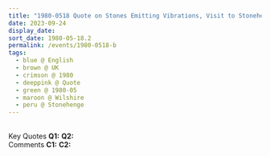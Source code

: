 ```yaml
---
title: "1980-0518 Quote on Stones Emitting Vibrations, Visit to Stonehenge, Wilshire, UK (date not sure)"
date: 2023-09-24
display_date: 
sort_date: 1980-05-18.2
permalink: /events/1980-0518-b
tags:
  - blue @ English
  - brown @ UK
  - crimson @ 1980
  - deeppink @ Quote
  - green @ 1980-05
  - maroon @ Wilshire
  - peru @ Stonehenge
---
```


<br>

<wave-list>
  <list-title color="DarkSeaGreen" width="55">Key Quotes</list-title>
  <list-item color="BlanchedAlmond" width="280"><b>Q1:</b> <i></i></list-item>
  <list-item color="Lavender" width="280"><b>Q2:</b> <i></i></list-item>
</wave-list>

<br>

<wave-list>
  <list-title color="DarkSeaGreen" width="55">Comments</list-title>
  <list-item color="BlanchedAlmond" width="280"><b>C1:</b> <i></i></list-item>
  <list-item color="Lavender" width="280"><b>C2:</b> <i></i></list-item>
</wave-list>